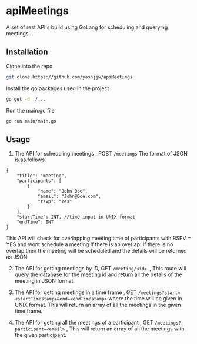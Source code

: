 # apiMeetings

A set of rest API's build using GoLang for scheduling and querying meetings.

## Installation

Clone into the repo
```bash 
git clone https://github.com/yashjjw/apiMeetings
```
Install the go packages used in the project
```bash
go get -d ./...
```
Run the main.go file
```bash
go run main/main.go
```

## Usage

1. The API for scheduling meetings , POST `/meetings`  The format of JSON is as follows
```
{
    "title": "meeting",
    "participants": [
        {
            "name": "John Doe",
            "email": "John@Doe.com",
            "rsvp": "Yes"
        }
    ],
    "startTime": INT, //time input in UNIX format 
    "endTime": INT
}

```

This API will check for overlapping meeting time of participants with RSPV = YES and wont schedule a meeting if there is an overlap. 
If there is no overlap then the meeting will be scheduled and the details will be returned as JSON

2. The API for getting meetings by ID, GET `/meeting/<id> `, This route will query the database for the meeting id and return all the details of the meeting in JSON format.

3. The API for getting meetings in a time frame , GET `/meetings?start=<startTimestamp>&end=<endTimestamp>` where the time will be given in UNIX format.
This will return an array of all the meetings in the given time frame.

4. The API for getting all the meetings of a participant , GET `/meetings?participant=<email>` , This will return an array of all the meetings with the given participant. 